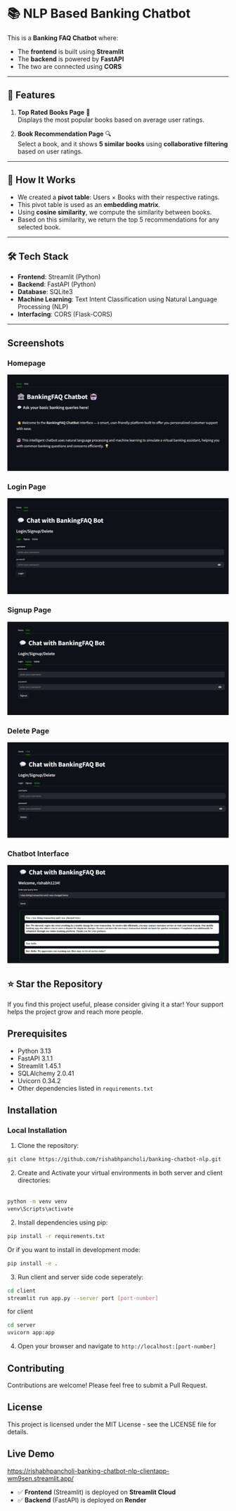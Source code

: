 # 📚 NLP Based Banking Chatbot

This is a **Banking FAQ Chatbot** where:

- The **frontend** is built using **Streamlit**
- The **backend** is powered by **FastAPI**
- The two are connected using **CORS**

---

## 🚀 Features

1. **Top Rated Books Page** 📖  
   Displays the most popular books based on average user ratings.

2. **Book Recommendation Page** 🔍  
   Select a book, and it shows **5 similar books** using **collaborative filtering** based on user ratings.

---

## 🧠 How It Works

- We created a **pivot table**: Users × Books with their respective ratings.
- This pivot table is used as an **embedding matrix**.
- Using **cosine similarity**, we compute the similarity between books.
- Based on this similarity, we return the top 5 recommendations for any selected book.

---

## 🛠️ Tech Stack

- **Frontend**: Streamlit (Python)
- **Backend**: FastAPI (Python)
- **Database**: SQLite3
- **Machine Learning**: Text Intent Classification using Natural Language Processing (NLP)
- **Interfacing**: CORS (Flask-CORS)

---

## Screenshots

### Homepage

![Homepage Screenshot](screenshots/home_page.png)

### Login Page

![Login Page Screenshot](screenshots/login_page.png)

### Signup Page

![Signup Page Screenshot](screenshots/signup_page.png)

### Delete Page

![Delete Page Screenshot](screenshots/delete_page.png)

### Chatbot Interface

![Chatbot UI Screenshot](screenshots/chats.png)

## ⭐ Star the Repository

If you find this project useful, please consider giving it a star! Your support helps the project grow and reach more people.

## Prerequisites

- Python 3.13
- FastAPI 3.1.1
- Streamlit 1.45.1
- SQLAlchemy 2.0.41
- Uvicorn 0.34.2
- Other dependencies listed in `requirements.txt`

## Installation

### Local Installation

1. Clone the repository:

```bash
git clone https://github.com/rishabhpancholi/banking-chatbot-nlp.git

```

2. Create and Activate your virtual environments in both server and client directories:

```bash

python -m venv venv
venv\Scripts\activate

```

2. Install dependencies using pip:

```bash
pip install -r requirements.txt
```

Or if you want to install in development mode:

```bash
pip install -e .

```

3. Run client and server side code seperately:

```bash
cd client
streamlit run app.py --server port [port-number]

```

for client

```bash
cd server
uvicorn app:app
```

4. Open your browser and navigate to `http://localhost:[port-number]`

## Contributing

Contributions are welcome! Please feel free to submit a Pull Request.

## License

This project is licensed under the MIT License - see the LICENSE file for details.

## Live Demo

https://rishabhpancholi-banking-chatbot-nlp-clientapp-wm9sen.streamlit.app/

- ✅ **Frontend** (Streamlit) is deployed on **Streamlit Cloud**
- ✅ **Backend** (FastAPI) is deployed on **Render**
